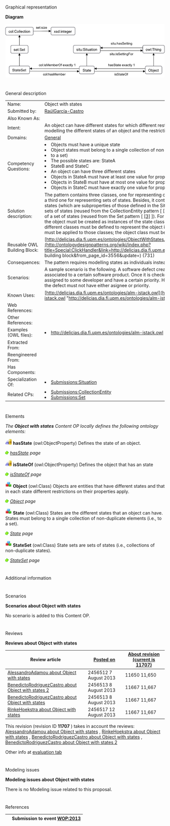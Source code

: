# 

 Graphical representation



__Diagram__ 





[![Image:ObjectWithStatesODP.png](public/images/1/11/ObjectWithStatesODP.png)](../Image/ObjectWithStatesODP.png "Image:ObjectWithStatesODP.png")





# 

 General description




|  |  |
| --- | --- |
|  Name:  |  Object with states  |
|  Submitted by:  | [RaúlGarcía-Castro](../User/RaúlGarcía-Castro "User:RaúlGarcía-Castro")  |
|  Also Known As:  |  |
|  Intent:  |  An object can have different states for which different restrictions apply. The goal of the pattern is to allow modelling the different states of an object and the restrictions on such object for its different states.  |
|  Domains:  | [General](../Community/General "Community:General")  |
|  Competency Questions:  | <li>       Objects must have a unique state      </li><li>       Object states must belong to a single collection of non-duplicate elements (i.e.      </li><li>       to a set)      </li><li>       The possible states are: StateA      </li><li>       StateB and StateC      </li><li>       An object can have three different states      </li><li>       Objects in StateA must have at least one value for property property1      </li><li>       Objects in StateB must have at most one value for property property2      </li><li>       Objects in StateC must have exactly one value for property property3      </li> |
|  Solution description:  |  The pattern contains three classes, one for representing objects, another for representing object states, and a third one for representing sets of states. Besides, it contains object properties for relating objects and states (which are subproperties of those defined in the Situation pattern [ [[1]](http://ontologydesignpatterns.org/cp/owl/situation.owl "http://ontologydesignpatterns.org/cp/owl/situation.owl")  ]) and for relating states and sets of states (reused from the CollectionEntity pattern [ [[2]](http://ontologydesignpatterns.org/cp/owl/collectionentity.owl "http://ontologydesignpatterns.org/cp/owl/collectionentity.owl")  ]) and a datatype property for defining the size of a set of states (reused from the Set pattern [ [[3]](http://ontologydesignpatterns.org/cp/owl/set.owl "http://ontologydesignpatterns.org/cp/owl/set.owl")  ]).  For applying the pattern, first all the possible states of the object must be created as instances of the state class using the Value Partition pattern [[4]](http://www.w3.org/TR/swbp-specified-values/ "http://www.w3.org/TR/swbp-specified-values/")  . Then, different classes must be defined to represent the object in each of the states and state-specific restrictions must be applied to those classes; the object class must be defined as a disjoint union of these classes.  |
|  Reusable OWL Building Block:  | [http://delicias.dia.fi.upm.es/ontologies/ObjectWithStates.owl](http://ontologydesignpatterns.org/wiki/index.php?title=Special:ClickHandler&link=http://delicias.dia.fi.upm.es/ontologies/ObjectWithStates.owl&message=OWL building block&from_page_id=3556&update=)  (731)  |
|  Consequences:  |  The pattern requires modelling states as individuals instead of as literals.  |
|  Scenarios:  |  A sample scenario is the following. A software defect created in an issue tracker must have a creator and be associated to a certain software product. Once it is checked that the defect is reproducible, it must be assigned to some developer and have a certain priority. However, before checking the defect reproducilibty the defect must not have either asignee or priority.  |
|  Known Uses:  | [http://delicias.dia.fi.upm.es/ontologies/alm-istack.owl](http://delicias.dia.fi.upm.es/ontologies/alm-istack.owl "http://delicias.dia.fi.upm.es/ontologies/alm-istack.owl")  |
|  Web References:  |  |
|  Other References:  |  |
|  Examples (OWL files):  | <li><a class="external free" href="http://delicias.dia.fi.upm.es/ontologies/alm-istack.owl" rel="nofollow" title="http://delicias.dia.fi.upm.es/ontologies/alm-istack.owl">        http://delicias.dia.fi.upm.es/ontologies/alm-istack.owl       </a></li> |
|  Extracted From:  |  |
|  Reengineered From:  |  |
|  Has Components:  |  |
|  Specialization Of:  | <li><a href="Submissions%253ASituation.html" title="Submissions:Situation">        Submissions:Situation       </a></li> |
|  Related CPs:  | <li><a href="Submissions%253ACollectionEntity.html" title="Submissions:CollectionEntity">        Submissions:CollectionEntity       </a></li><li><a href="Submissions%253ASet.html" title="Submissions:Set">        Submissions:Set       </a></li> |



  





# 

 Elements



_The
 __Object with states__ 
 Content OP locally defines the following ontology elements:_ 





[![ObjectProperty](public/images/thumb/c/c3/ObjectProperty.gif/20px-ObjectProperty.gif)](../Image/ObjectProperty.gif "ObjectProperty")
__hasState__ 
 (owl:ObjectProperty) Defines the state of an object.
 
[![](public/images/thumb/8/87/ArrowRight.gif/11px-ArrowRight.gif)](../Image/ArrowRight.gif "ArrowRight.gif")
_[hasState](../Submissions/Object_with_states/hasState "Submissions:Object with states/hasState") 
 page_ 



[![ObjectProperty](public/images/thumb/c/c3/ObjectProperty.gif/20px-ObjectProperty.gif)](../Image/ObjectProperty.gif "ObjectProperty")
__isStateOf__ 
 (owl:ObjectProperty) Defines the object that has an state
 
[![](public/images/thumb/8/87/ArrowRight.gif/11px-ArrowRight.gif)](../Image/ArrowRight.gif "ArrowRight.gif")
_[isStateOf](../Submissions/Object_with_states/isStateOf "Submissions:Object with states/isStateOf") 
 page_ 



[![Class](public/images/thumb/2/27/Class.gif/20px-Class.gif)](../Image/Class.gif "Class")
__Object__ 
 (owl:Class) Objects are entities that have different states and that in each state different restrictions on their properties apply.
 
[![](public/images/thumb/8/87/ArrowRight.gif/11px-ArrowRight.gif)](../Image/ArrowRight.gif "ArrowRight.gif")
_[Object](../Submissions/Object_with_states/Object "Submissions:Object with states/Object") 
 page_ 



[![Class](public/images/thumb/2/27/Class.gif/20px-Class.gif)](../Image/Class.gif "Class")
__State__ 
 (owl:Class) States are the different states that an object can have. States must belong to a single collection of non-duplicate elements (i.e., to a set).
 
[![](public/images/thumb/8/87/ArrowRight.gif/11px-ArrowRight.gif)](../Image/ArrowRight.gif "ArrowRight.gif")
_[State](../Submissions/Object_with_states/State "Submissions:Object with states/State") 
 page_ 



[![Class](public/images/thumb/2/27/Class.gif/20px-Class.gif)](../Image/Class.gif "Class")
__StateSet__ 
 (owl:Class) State sets are sets of states (i.e., collections of non-duplicate states).
 
[![](public/images/thumb/8/87/ArrowRight.gif/11px-ArrowRight.gif)](../Image/ArrowRight.gif "ArrowRight.gif")
_[StateSet](../Submissions/Object_with_states/StateSet "Submissions:Object with states/StateSet") 
 page_ 


  





  





# 

 Additional information



# 

 Scenarios




__Scenarios about Object with states__ 


 No scenario is added to this Content OP.
 




# 

 Reviews




__Reviews about Object with states__ 



|  Review article  | [Posted on](../Property/CreationDate "Property:CreationDate")  | [About revision (current is 11707)](../Property/ReviewAboutVersion "Property:ReviewAboutVersion")  |
| --- | --- | --- |
| [AlessandroAdamou about Object with states](../Reviews/AlessandroAdamou_about_Object_with_states "Reviews:AlessandroAdamou about Object with states")  |  2456512  7 August 2013  |  11650  11,650  |
| [BenedictoRodriguezCastro about Object with states 2](../Reviews/BenedictoRodriguezCastro_about_Object_with_states_2 "Reviews:BenedictoRodriguezCastro about Object with states 2")  |  2456513  8 August 2013  |  11667  11,667  |
| [BenedictoRodriguezCastro about Object with states](../Reviews/BenedictoRodriguezCastro_about_Object_with_states "Reviews:BenedictoRodriguezCastro about Object with states")  |  2456513  8 August 2013  |  11667  11,667  |
| [RinkeHoekstra about Object with states](../Reviews/RinkeHoekstra_about_Object_with_states "Reviews:RinkeHoekstra about Object with states")  |  2456517  12 August 2013  |  11667  11,667  |



 This revision (revision ID
 __11707__ 
 ) takes in account the reviews:
 [AlessandroAdamou about Object with states](../Reviews/AlessandroAdamou_about_Object_with_states "Reviews:AlessandroAdamou about Object with states") 
 ,
 [RinkeHoekstra about Object with states](../Reviews/RinkeHoekstra_about_Object_with_states "Reviews:RinkeHoekstra about Object with states") 
 ,
 [BenedictoRodriguezCastro about Object with states](../Reviews/BenedictoRodriguezCastro_about_Object_with_states "Reviews:BenedictoRodriguezCastro about Object with states") 
 ,
 [BenedictoRodriguezCastro about Object with states 2](../Reviews/BenedictoRodriguezCastro_about_Object_with_states_2 "Reviews:BenedictoRodriguezCastro about Object with states 2") 




 Other info at
 [evaluation tab](http://ontologydesignpatterns.org/wiki/index.php?title=Submissions:Object_with_states&action=evaluation "http://ontologydesignpatterns.org/wiki/index.php?title=Submissions:Object_with_states&action=evaluation") 





  





# 

 Modeling issues




__Modeling issues about Object with states__ 


 There is no Modeling issue related to this proposal.
 




  





# 

 References



  






|  |  Submission to event [WOP:2013](../WOP/2013 "WOP:2013")  |
| --- | --- |